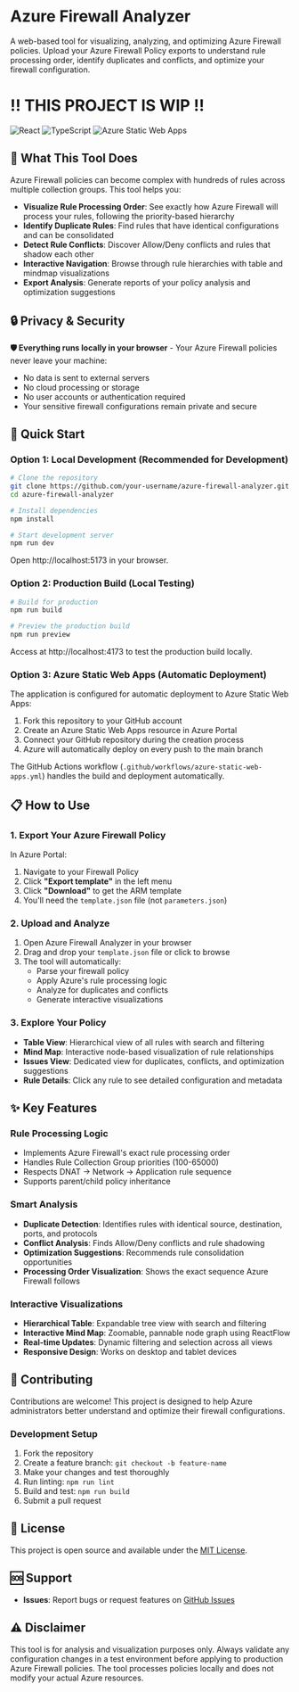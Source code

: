 # Azure Firewall Analyzer
A web-based tool for visualizing, analyzing, and optimizing Azure Firewall policies. Upload your Azure Firewall Policy exports to understand rule processing order, identify duplicates and conflicts, and optimize your firewall configuration.

# !! THIS PROJECT IS WIP !!

![React](https://img.shields.io/badge/React-19.1-blue?style=flat-square&logo=react)
![TypeScript](https://img.shields.io/badge/TypeScript-5.8-blue?style=flat-square&logo=typescript)
![Azure Static Web Apps](https://img.shields.io/badge/Azure-Static_Web_Apps-blue?style=flat-square&logo=microsoftazure)

## 🎯 What This Tool Does

Azure Firewall policies can become complex with hundreds of rules across multiple collection groups. This tool helps you:

- **Visualize Rule Processing Order**: See exactly how Azure Firewall will process your rules, following the priority-based hierarchy
- **Identify Duplicate Rules**: Find rules that have identical configurations and can be consolidated
- **Detect Rule Conflicts**: Discover Allow/Deny conflicts and rules that shadow each other
- **Interactive Navigation**: Browse through rule hierarchies with table and mindmap visualizations
- **Export Analysis**: Generate reports of your policy analysis and optimization suggestions

## 🔒 Privacy & Security

**🛡️ Everything runs locally in your browser** - Your Azure Firewall policies never leave your machine:
- No data is sent to external servers
- No cloud processing or storage
- No user accounts or authentication required
- Your sensitive firewall configurations remain private and secure

## 🚀 Quick Start

### Option 1: Local Development (Recommended for Development)

```bash
# Clone the repository
git clone https://github.com/your-username/azure-firewall-analyzer.git
cd azure-firewall-analyzer

# Install dependencies
npm install

# Start development server
npm run dev
```

Open http://localhost:5173 in your browser.

### Option 2: Production Build (Local Testing)

```bash
# Build for production
npm run build

# Preview the production build
npm run preview
```

Access at http://localhost:4173 to test the production build locally.

### Option 3: Azure Static Web Apps (Automatic Deployment)

The application is configured for automatic deployment to Azure Static Web Apps:

1. Fork this repository to your GitHub account
2. Create an Azure Static Web Apps resource in Azure Portal
3. Connect your GitHub repository during the creation process
4. Azure will automatically deploy on every push to the main branch

The GitHub Actions workflow (`.github/workflows/azure-static-web-apps.yml`) handles the build and deployment automatically.

## 📋 How to Use

### 1. Export Your Azure Firewall Policy

In Azure Portal:
1. Navigate to your Firewall Policy
2. Click **"Export template"** in the left menu
3. Click **"Download"** to get the ARM template
4. You'll need the `template.json` file (not `parameters.json`)

### 2. Upload and Analyze

1. Open Azure Firewall Analyzer in your browser
2. Drag and drop your `template.json` file or click to browse
3. The tool will automatically:
   - Parse your firewall policy
   - Apply Azure's rule processing logic
   - Analyze for duplicates and conflicts
   - Generate interactive visualizations

### 3. Explore Your Policy

- **Table View**: Hierarchical view of all rules with search and filtering
- **Mind Map**: Interactive node-based visualization of rule relationships
- **Issues View**: Dedicated view for duplicates, conflicts, and optimization suggestions
- **Rule Details**: Click any rule to see detailed configuration and metadata

## ✨ Key Features

### Rule Processing Logic
- Implements Azure Firewall's exact rule processing order
- Handles Rule Collection Group priorities (100-65000)
- Respects DNAT → Network → Application rule sequence
- Supports parent/child policy inheritance

### Smart Analysis
- **Duplicate Detection**: Identifies rules with identical source, destination, ports, and protocols
- **Conflict Analysis**: Finds Allow/Deny conflicts and rule shadowing
- **Optimization Suggestions**: Recommends rule consolidation opportunities
- **Processing Order Visualization**: Shows the exact sequence Azure Firewall follows

### Interactive Visualizations
- **Hierarchical Table**: Expandable tree view with search and filtering
- **Interactive Mind Map**: Zoomable, pannable node graph using ReactFlow
- **Real-time Updates**: Dynamic filtering and selection across all views
- **Responsive Design**: Works on desktop and tablet devices

## 🤝 Contributing

Contributions are welcome! This project is designed to help Azure administrators better understand and optimize their firewall configurations.

### Development Setup
1. Fork the repository
2. Create a feature branch: `git checkout -b feature-name`
3. Make your changes and test thoroughly
4. Run linting: `npm run lint`
5. Build and test: `npm run build`
6. Submit a pull request

## 📝 License

This project is open source and available under the [MIT License](LICENSE).

## 🆘 Support

- **Issues**: Report bugs or request features on [GitHub Issues](https://github.com/endgor/azure-firewall-analyzer/issues)

## ⚠️ Disclaimer

This tool is for analysis and visualization purposes only. Always validate any configuration changes in a test environment before applying to production Azure Firewall policies. The tool processes policies locally and does not modify your actual Azure resources.